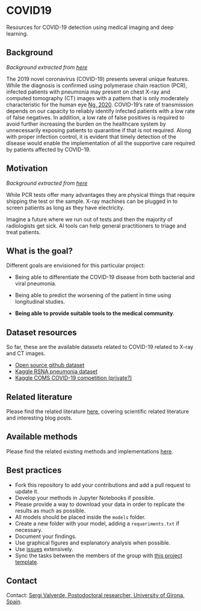 # COVID19

Resources for COVID-19 detection using medical imaging and deep
learning.

## Background

*Background extracted from
[here](https://github.com/ieee8023/covid-chestxray-dataset)*

The 2019 novel coronavirus (COVID-19) presents several unique features. While the diagnosis is confirmed using polymerase chain reaction (PCR), infected patients with pneumonia may present on chest X-ray and computed tomography (CT) images with a pattern that is only moderately characteristic for the human eye [Ng, 2020](https://pubs.rsna.org/doi/10.1148/ryct.2020200034). COVID-19’s rate of transmission depends on our capacity to reliably identify infected patients with a low rate of false negatives. In addition, a low rate of false positives is required to avoid further increasing the burden on the healthcare system by unnecessarily exposing patients to quarantine if that is not required. Along with proper infection control, it is evident that timely detection of the disease would enable the implementation of all the supportive care required by patients affected by COVID-19.

## Motivation

*Background extracted from
[here](https://github.com/ieee8023/covid-chestxray-dataset)*

While PCR tests offer many advantages they are physical things that require shipping the test or the sample. X-ray machines can be plugged in to screen patients as long as they have electricity.

Imagine a future where we run out of tests and then the majority of radiologists get sick. AI tools can help general practitioners to triage and treat patients.

## What is the goal?

Different goals are envisioned for this particular project:

* Being able to differentiate the COVID-19 disease from both bacterial
  and viral pneumonia.

* Being able to predict the worsening of the patient in time using
  longitudinal studies.

* __Being able to provide suitable tools to the medical
    community__.


##  Dataset resources

So far, these are the available datasets related to COVID-19 related
to X-ray and CT images.

* [Open source github dataset](https://github.com/ieee8023/covid-chestxray-dataset)
* [Kaggle RSNA pneumonia dataset](https://www.kaggle.com/c/rsna-pneumonia-detection-challenge)
* [Kaggle COMS COVID-19 competition (private?)](https://www.kaggle.com/c/4771-sp20-covid/overview)


## Related literature

Please find the related literature [here](./literature.md),
covering scientific related literature and interesting blog posts.

## Available methods

Please find the related existing methods and implementations [here](./methods.md).


## Best practices
* Fork this repository to add your contributions and add a pull
  request to update it.
* Develop your methods in Jupyter Notebooks if possible.
* Please provide a way to download your data in order to replicate the
  results as much as possible.
* All models should be placed inside the `models` folder.
* Create a new folder with your model, adding a `requeriments.txt` if
  necessary.
* Document your findings.
* Use graphical figures and explanatory analysis when possible.
* Use [issues](https://github.com/NIC-VICOROB/COVID19/issues)
    extensively.
* Sync the tasks between the members of the group with [this project template](https://github.com/NIC-VICOROB/COVID19/projects/1?add_cards_query=is%3Aopen).



## Contact
Contact: [Sergi Valverde, Postodoctoral researcher, University of
Girona, Spain](https://github.com/sergivalverde).
